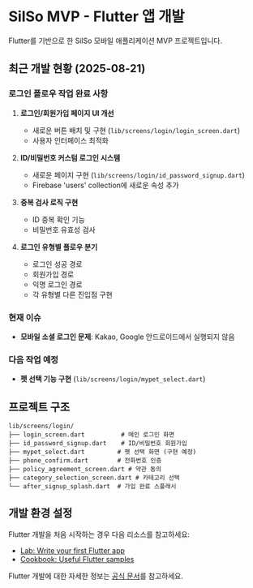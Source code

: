 # SilSo MVP - Flutter 앱 개발

Flutter를 기반으로 한 SilSo 모바일 애플리케이션 MVP 프로젝트입니다.

## 최근 개발 현황 (2025-08-21)

### 로그인 플로우 작업 완료 사항
1. **로그인/회원가입 페이지 UI 개선**
   - 새로운 버튼 배치 및 구현 (`lib/screens/login/login_screen.dart`)
   - 사용자 인터페이스 최적화

2. **ID/비밀번호 커스텀 로그인 시스템**
   - 새로운 페이지 구현 (`lib/screens/login/id_password_signup.dart`)
   - Firebase 'users' collection에 새로운 속성 추가

3. **중복 검사 로직 구현**
   - ID 중복 확인 기능
   - 비밀번호 유효성 검사

4. **로그인 유형별 플로우 분기**
   - 로그인 성공 경로
   - 회원가입 경로
   - 익명 로그인 경로
   - 각 유형별 다른 진입점 구현

### 현재 이슈
- **모바일 소셜 로그인 문제**: Kakao, Google 안드로이드에서 실행되지 않음

### 다음 작업 예정
- **펫 선택 기능 구현** (`lib/screens/login/mypet_select.dart`)

## 프로젝트 구조

```
lib/screens/login/
├── login_screen.dart          # 메인 로그인 화면
├── id_password_signup.dart    # ID/비밀번호 회원가입
├── mypet_select.dart         # 펫 선택 화면 (구현 예정)
├── phone_confirm.dart        # 전화번호 인증
├── policy_agreement_screen.dart # 약관 동의
├── category_selection_screen.dart # 카테고리 선택
└── after_signup_splash.dart  # 가입 완료 스플래시
```

## 개발 환경 설정

Flutter 개발을 처음 시작하는 경우 다음 리소스를 참고하세요:

- [Lab: Write your first Flutter app](https://docs.flutter.dev/get-started/codelab)
- [Cookbook: Useful Flutter samples](https://docs.flutter.dev/cookbook)

Flutter 개발에 대한 자세한 정보는 [공식 문서](https://docs.flutter.dev/)를 참고하세요.
